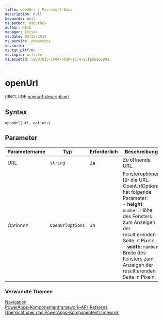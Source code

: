 ```yaml
---
title: openUrl | Microsoft Docs
description: null
keywords: null
ms.author: nabuthuk
author: Nkrb
manager: kvivek
ms.date: 04/23/2019
ms.service: powerapps
ms.suite: ''
ms.tgt_pltfrm: ''
ms.topic: article
ms.assetid: 590078f3-c604-4bd0-ac74-9cf6d8806802
---
```


# <a name="openurl"></a>openUrl

[!INCLUDE [openurl-description](includes/openurl-description.md)]

## <a name="syntax"></a>Syntax

`openUrl(url, options)`

## <a name="parameters"></a>Parameter

| Parametername|Typ|Erforderlich|Beschreibung|
| ------------- |----|--------|-----------|
|URL|`string`|Ja|Zu öffnende URL.|
|Optionen|`OpenUrlOptions`|Ja|Fensteroptionen für die URL. OpenUrlOptions hat folgende Parameter: <br/>- **height**: `number`. Höhe des Fensters zum Anzeigen der resultierenden Seite in Pixeln.<br/>- **width**: `number`. Breite des Fensters zum Anzeigen der resultierenden Seite in Pixeln.|


### <a name="related-topics"></a>Verwandte Themen

[Navigation](../navigation.md)<br/>
[PowerApps-Komponentenframework-API-Referenz](../../reference/index.md)<br/>
[Übersicht über das PowerApps-Komponentenframework](../../overview.md)
